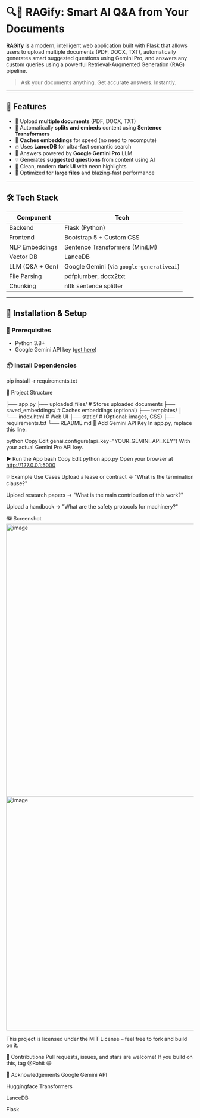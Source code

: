 # 🔍🧠 RAGify: Smart AI Q&A from Your Documents

**RAGify** is a modern, intelligent web application built with Flask that allows users to upload multiple documents (PDF, DOCX, TXT), automatically generates smart suggested questions using Gemini Pro, and answers any custom queries using a powerful Retrieval-Augmented Generation (RAG) pipeline.

> Ask your documents anything. Get accurate answers. Instantly.

---

## 🌟 Features

- 📂 Upload **multiple documents** (PDF, DOCX, TXT)
- 🔎 Automatically **splits and embeds** content using **Sentence Transformers**
- 💾 **Caches embeddings** for speed (no need to recompute)
- 🔥 Uses **LanceDB** for ultra-fast semantic search
- 🤖 Answers powered by **Google Gemini Pro** LLM
- 💡 Generates **suggested questions** from content using AI
- 🌙 Clean, modern **dark UI** with neon highlights
- 🚀 Optimized for **large files** and blazing-fast performance

---

## 🛠 Tech Stack

| Component        | Tech                         |
|------------------|------------------------------|
| Backend          | Flask (Python)               |
| Frontend         | Bootstrap 5 + Custom CSS     |
| NLP Embeddings   | Sentence Transformers (MiniLM) |
| Vector DB        | LanceDB                      |
| LLM (Q&A + Gen)  | Google Gemini (via `google-generativeai`) |
| File Parsing     | pdfplumber, docx2txt         |
| Chunking         | nltk sentence splitter       |

---

## 🚀 Installation & Setup

### 🔧 Prerequisites
- Python 3.8+
- Google Gemini API key ([get here](https://makersuite.google.com/app))

### 📦 Install Dependencies

pip install -r requirements.txt

📁 Project Structure

├── app.py
├── uploaded_files/         # Stores uploaded documents
├── saved_embeddings/       # Caches embeddings (optional)
├── templates/
│   └── index.html          # Web UI
├── static/                 # (Optional: images, CSS)
├── requirements.txt
└── README.md
🔑 Add Gemini API Key
In app.py, replace this line:

python
Copy
Edit
genai.configure(api_key="YOUR_GEMINI_API_KEY")
With your actual Gemini Pro API key.

▶️ Run the App
bash
Copy
Edit
python app.py
Open your browser at http://127.0.0.1:5000

💡 Example Use Cases
Upload a lease or contract → "What is the termination clause?"

Upload research papers → "What is the main contribution of this work?"

Upload a handbook → "What are the safety protocols for machinery?"

🖼️ Screenshot
<img width="730" alt="image" src="https://github.com/user-attachments/assets/001deed9-fd5a-4673-a691-9ab6267a8689" />
<img width="628" alt="image" src="https://github.com/user-attachments/assets/93ff8de5-d3a9-4eed-a882-ea20f4413b36" />

This project is licensed under the MIT License – feel free to fork and build on it.

🤝 Contributions
Pull requests, issues, and stars are welcome!
If you build on this, tag @Rohit 😄

🙌 Acknowledgements
Google Gemini API

Huggingface Transformers

LanceDB

Flask

